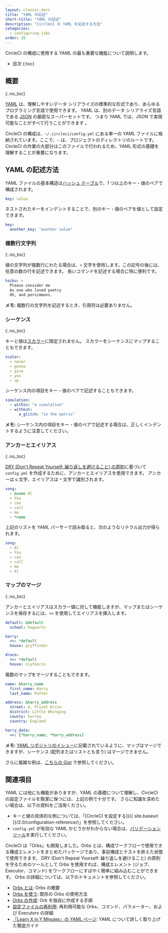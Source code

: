 ```yaml
---
layout: classic-docs
title: "YAML の記述"
short-title: "YAML の記述"
description: "CircleCI の YAML を記述する方法"
categories:
  - configuring-jobs
order: 20
---
```


CircleCI の構成に使用する YAML の最も重要な機能について説明します。

- 目次
{:toc}

## 概要
{:.no_toc}

[YAML](http://yaml.org) は、理解しやすいデータ シリアライズの標準的な形式であり、あらゆるプログラミング言語で使用できます。 YAML は、別のデータ シリアライズ言語である [JSON](https://www.json.org/) の厳密なスーパーセットです。 つまり YAML では、JSON で実現可能なことがすべて行うことができます 。

CircleCI の構成は、`~/.circleci/config.yml` にある単一の YAML ファイルに格納されています。ここで、`~` は、プロジェクトのディレクトリのルートです。 CircleCI の作業の大部分はこのファイルで行われるため、YAML 形式の基礎を理解することが重要になります。

## YAML の記述方法

YAML ファイルの基本構造は[ハッシュ テーブル](https://ja.wikipedia.org/wiki/ハッシュテーブル)で、1 つ以上のキー・値のペアで構成されます。

```yaml
key: value
```

ネストされたキーをインデントすることで、別のキー・値のペアを値として設定できます。

```yaml
key:
  another_key: "another value"
```

### 複数行文字列
{:.no_toc}

値の文字列が複数行にわたる場合は、`>` 文字を使用します。この記号の後には、任意の数の行を記述できます。 長いコマンドを記述する場合に特に便利です。

```yaml
haiku: >
  Please consider me
  As one who loved poetry
  Oh, and persimmons.
```

**メモ:** 複数行の文字列を記述するとき、引用符は必要ありません。

### シーケンス
{:.no_toc}

キーと値は[スカラー](https://softwareengineering.stackexchange.com/questions/238033/what-does-it-mean-when-data-is-scalar)に限定されません。 スカラーをシーケンスにマップすることもできます。

```yaml
scalar:
  - never
  - gonna
  - give
  - you
  - up
```

シーケンス内の項目をキー・値のペアで記述することもできます。

```yaml
simulation:
  - within: "a simulation"
  - without:
      a_glitch: "in the matrix"
```

**メモ:** シーケンス内の項目をキー・値のペアで記述する場合は、正しくインデントするように注意してください。

### アンカーとエイリアス
{:.no_toc}

[DRY (Don't Repeat Yourself: 繰り返しを避けること) の原則](https://ja.wikipedia.org/wiki/Don%27t_repeat_yourself)に基づいて `config.yml` を作成するために、アンカーとエイリアスを使用できます。 アンカーは `&` 文字、エイリアスは `*` 文字で識別されます。

```yaml
song:
  - &name Al
  - You
  - can
  - call
  - me
  - *name
```

上記のリストを YAML パーサーで読み取ると、次のようなリテラル出力が得られます。

```yaml
song:
  - Al
  - You
  - can
  - call
  - me
  - Al
```

### マップのマージ
{:.no_toc}

アンカーとエイリアスはスカラー値に対して機能しますが、マップまたはシーケンスを保存するには、`<<` を使用してエイリアスを挿入します。

```yaml
default: &default
  school: hogwarts

harry:
  <<: *default
  house: gryffindor

draco:
  <<: *default
  house: slytherin
```

複数のマップをマージすることもできます。

```yaml
name: &harry_name
  first_name: Harry
  last_name: Potter

address: &harry_address
  street: 4, Privet Drive
  district: Little Whinging
  county: Surrey
  country: England

harry_data:
  <<: [*harry_name, *harry_address]
```

**メモ:** [YAML リポジトリのイシュー](https://github.com/yaml/yaml/issues/35)に記載されているように、マップはマージできますが、シーケンス (配列またはリストとも言う) はマージできません。

さらに複雑な例は、[こちらの Gist](https://gist.github.com/bowsersenior/979804) で参照してください。

## 関連項目

YAML には他にも機能がありますが、YAML の基礎について理解し、CircleCI の設定ファイルを簡潔に保つには、上記の例で十分です。 さらに知識を深めたい場合は、以下の資料をご活用ください。

- キーと値の具体的な例については、「[CircleCI を設定する]({{ site.baseurl }}/2.0/configuration-reference/)」を参照してください。
- `config.yml` が有効な YAML かどうかがわからない場合は、[バリデーション ツール](http://yaml-online-parser.appspot.com/)を実行してください。

CircleCI は「Orbs」も開発しました。Orbs とは、構成ワークフローで使用できる構成エレメントをまとめたパッケージであり、事前構成とテストを終えた状態で使用できます。 DRY (Don't Repeat Yourself: 繰り返しを避けること) の原則を守るためのツールとして Orbs を使用すれば、構成エレメント (ジョブ、Executor、コマンド) をワークフローにすばやく簡単に組み込むことができます。 Orbs の詳細については、以下のドキュメントを参照してください。

- [Orbs とは]({{site.baseurl}}/2.0/orb-intro/): Orbs の概要
- [Orbs を使う]({{site.baseurl}}/2.0/using-orbs/): 既存の Orbs の使用方法
- [Orbs の作成]({{site.baseurl}}/2.0/creating-orbs/): Orb を独自に作成する手順
- [設定ファイルの再利用]({{site.baseurl}}/2.0/reusing-config/): 再利用可能な Orbs、コマンド、パラメーター、および Executors の詳細
- [「Learn X in Y Minutes」の YAML ページ](https://learnxinyminutes.com/docs/yaml/): YAML について詳しく取り上げた徹底ガイド